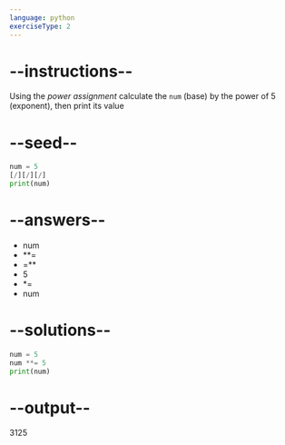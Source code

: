 ```yaml
---
language: python
exerciseType: 2
---
```


# --instructions--

Using the *power assignment* calculate the `num` (base) by the power of 5 (exponent), then print its value

# --seed--

```python
num = 5
[/][/][/]
print(num)
```

# --answers--

- num 
- **= 
- =** 
- 5
- *= 
- num 

# --solutions--

```python
num = 5
num **= 5
print(num)
```

# --output--

3125
